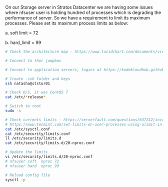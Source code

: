 On our Storage server in Stratos Datacenter we are having some issues where nfsuser user is holding hundred of processes which is degrading the performance of server. So we have a requirement to limit its maximum processes. Please set its maximum process limits as below:


a. soft limit = 72

b. hard_limit = 99

```bash
# Check the architecture map - https://www.lucidchart.com/documents/view/58e22de2-c446-4b49-ae0f-db79a3318e97/0_0

# Connect to thor jumpbox

# Connect to application servers, logins at https://kodekloudhub.github.io/kodekloud-engineer/docs/projects/nautilus

# Create .ssh folder and keys
ssh natasha@ststor01

# Check O/S, it was CentOS 7
cat /etc/*release*

# Switch to root
sudo -s

# Check currents limits - https://serverfault.com/questions/637212/increasing-ulimit-on-centos
# https://www.tecmint.com/set-limits-on-user-processes-using-ulimit-in-linux/
cat /etc/sysctl.conf
cat /etc/security/limits.conf
ll /etc/security/limits.d
cat /etc/security/limits.d/20-nproc.conf

# Update the limits
vi /etc/security/limits.d/20-nproc.conf
# nfsuser soft  nproc 72
# nfsuser hard  nproc 99

# Reload config file
sysctl -p
```
